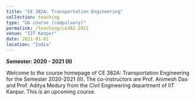 ```yaml
---
title: "CE 382A: Transportation Engineering"
collection: teaching
type: "UG course (compulsory)"
permalink: /teaching/ce382-2021
venue: "IIT Kanpur"
date: 2021-01-01
location: "India"
---
```


**Semester: 2020 - 2021 (II)**

Welcome to the course homepage of CE 382A: Transportation Engineering for the Semester 2020-2021 (II). The co-instructors are Prof. Animesh Das and Prof. Aditya Medury from the Civil Engineering department of IIT Kanpur. This is an upcoming course.
